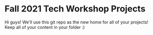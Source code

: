 # Fall 2021 Tech Workshop Projects

Hi guys! We'll use this git repo as the new home for all of your projects! Keep all of your content in your folder :)
